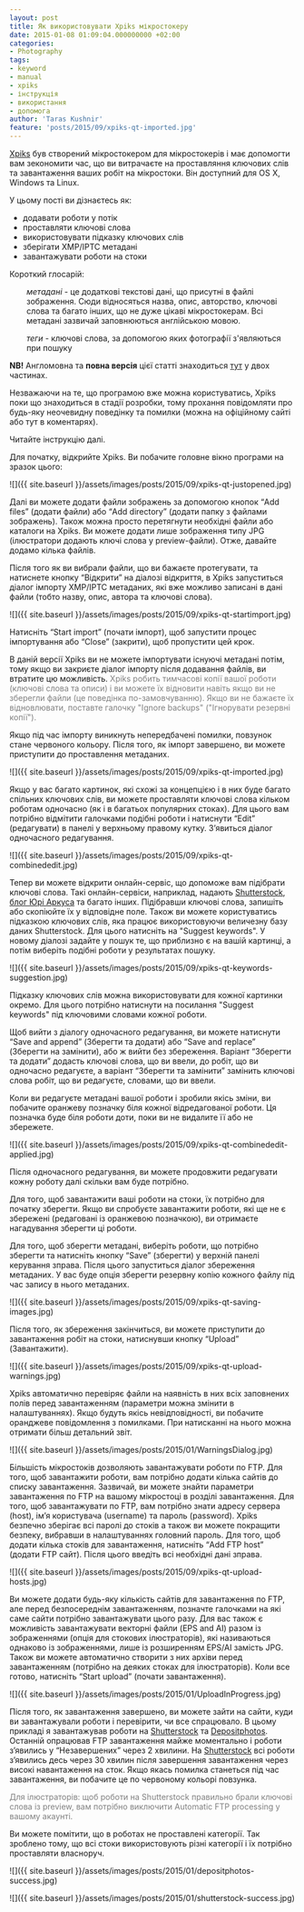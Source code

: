 ```yaml
---
layout: post
title: Як використовувати Xpiks мікростокеру
date: 2015-01-08 01:09:04.000000000 +02:00
categories:
- Photography
tags:
- keyword
- manual
- xpiks
- інструкція
- використання
- допомога
author: 'Taras Kushnir'
feature: 'posts/2015/09/xpiks-qt-imported.jpg'
---
```


[Xpiks](http://xpiksapp.com) був створений мікростокером для мікростокерів і має допомогти вам зекономити час, що ви витрачаєте на проставляння ключових слів та завантаження ваших робіт на мікростоки. Він доступний для OS X, Windows та Linux.

У цьому пості ви дізнаєтесь як:
<ul>
<li>додавати роботи у потік</li>
<li>проставляти ключові слова</li>
<li>використовувати підказку ключових слів</li>
<li>зберігати XMP/IPTC метадані</li>
<li>завантажувати роботи на стоки</li>
</ul>

Короткий глосарій:
<p style="padding-left: 30px;"><em>метадані</em> - це додаткові текстові дані, що присутні в файлі зображення. Сюди відносяться назва, опис, авторство, ключові слова та багато інших, що не дуже цікаві мікростокерам. Всі метадані зазвичай заповнюються англійською мовою.
<p style="padding-left: 30px;"><em>теги</em> - ключові слова, за допомогою яких фотографії з'являються при пошуку

<strong>NB!</strong> Англомовна та <strong>повна версія</strong> цієї статті знаходиться [тут](http://xpiksapp.com/2015/how-to-use-xpiks-part-1) у двох частинах.

Незважаючи на те, що програмою вже можна користуватись, Xpiks поки що знаходиться в стадії розробки, тому прохання повідомляти про будь-яку неочевидну поведінку та помилки (можна на офіційному сайті або тут в коментарях).

Читайте інструкцію далі.

<!--more-->

Для початку, відкрийте Xpiks. Ви побачите головне вікно програми на зразок цього:

![]({{ site.baseurl }}/assets/images/posts/2015/09/xpiks-qt-justopened.jpg)


Далі ви можете додати файли зображень за допомогою кнопок “Add files” (додати файли) або “Add directory” (додати папку з файлами зображень). Також можна просто перетягнути необхідні файли або каталоги на Xpiks. Ви можете додати лише зображення типу JPG (ілюстратори додають ключі слова у preview-файли). Отже, давайте додамо кілька файлів.

Після того як ви вибрали файли, що ви бажаєте протегувати, та натиснете кнопку “Відкрити” на діалозі відкриття, в Xpiks запуститься діалог імпорту XMP/IPTC метаданих, які вже можливо записані в дані файли (тобто назву, опис, автора та ключові слова).

![]({{ site.baseurl }}/assets/images/posts/2015/09/xpiks-qt-startimport.jpg)


Натисніть “Start import” (почати імпорт), щоб запустити процес імпортування або “Close” (закрити), щоб пропустити цей крок.

В даній версії Xpiks ви не можете імпортувати існуючі метадані потім, тому якщо ви закриєте діалог імпорту після додавання файлів, ви втратите цю можливість. <span style="color: #808080;">Xpiks робить тимчасові копії вашої роботи (ключові слова та описи) і ви можете їх відновити навіть якщо ви не зберегли файли (це поведінка по-замовчуванню). Якщо ви не бажаєте їх відновлювати, поставте галочку "Ignore backups" ("Ігнорувати резервні копії").</span>

Якщо під час імпорту виникнуть непередбачені помилки, повзунок стане червоного кольору. Після того, як імпорт завершено, ви можете приступити до проставлення метаданих.

![]({{ site.baseurl }}/assets/images/posts/2015/09/xpiks-qt-imported.jpg)


Якщо у вас багато картинок, які схожі за концепцією і в них буде багато спільних ключових слів, ви можете проставляти ключові слова кільком роботам одночасно (як і в багатьох популярних стоках). Для цього вам потрібно відмітити галочками подібні роботи і натиснути “Edit” (редагувати) в панелі у верхньому правому кутку. З’явиться діалог одночасного редагування.

![]({{ site.baseurl }}/assets/images/posts/2015/09/xpiks-qt-combinededit.jpg)


Тепер ви можете відкрити онлайн-сервіс, що допоможе вам підібрати ключові слова. Такі онлайн-сервіси, наприклад, надають [Shutterstock](https://submit.shutterstock.com/portfolio/suggestions.mhtml), [блог Юрі Аркуса](http://www.arcurs.com/keywording/) та багато інших. Підібравши ключові слова, запишіть або скопіюйте їх у відповідне поле. Також ви можете користуватись підказкою ключових слів, яка працює використовуючи величезну базу даних Shutterstock. Для цього натисніть на "Suggest keywords". У новому діалозі задайте у пошук те, що приблизно є на вашій картинці, а потім виберіть подібні роботи у результатах пошуку.

![]({{ site.baseurl }}/assets/images/posts/2015/09/xpiks-qt-keywords-suggestion.jpg)


Підказку ключових слів можна використовувати для кожної картинки окремо. Для цього потрібно натиснути на посилання "Suggest keywords" під ключовими словами кожної роботи.

Щоб вийти з діалогу одночасного редагування, ви можете натиснути “Save and append” (Зберегти та додати) або “Save and replace” (Зберегти на замінити), або ж вийти без збереження. Варіант “Зберегти та додати” додасть ключові слова, що ви ввели, до робіт, що ви одночасно редагуєте, а варіант “Зберегти та замінити” замінить ключові слова робіт, що ви редагуєте, словами, що ви ввели.

Коли ви редагуєте метадані вашої роботи і зробили якісь зміни, ви побачите оранжеву позначку біля кожної відредагованої роботи. Ця позначка буде біля роботи доти, поки ви не видалите її або не збережете.

![]({{ site.baseurl }}/assets/images/posts/2015/09/xpiks-qt-combinededit-applied.jpg)


Після одночасного редагування, ви можете продовжити редагувати кожну роботу далі скільки вам буде потрібно.

Для того, щоб завантажити ваші роботи на стоки, їх потрібно для початку зберегти. Якщо ви спробуєте завантажити роботи, які ще не є збережені (редаговані із оранжевою позначкою), ви отримаєте нагадування зберегти ці роботи.

Для того, щоб зберегти метадані, виберіть роботи, що потрібно зберегти та натисніть кнопку “Save” (зберегти) у верхній панелі керування зправа. Після цього запуститься діалог збереження метаданих. У вас буде опція зберегти резервну копію кожного файлу під час запису в нього метаданих.

![]({{ site.baseurl }}/assets/images/posts/2015/09/xpiks-qt-saving-images.jpg)


Після того, як збереження закінчиться, ви можете приступити до завантаження робіт на стоки, натиснувши кнопку “Upload” (Завантажити).

![]({{ site.baseurl }}/assets/images/posts/2015/09/xpiks-qt-upload-warnings.jpg)


Xpiks автоматично перевіряє файли на наявність в них всіх заповнених полів перед завантаженням (параметри можна змінити в налаштуваннях). Якщо будуть якісь невідповідності, ви побачите оранджеве повідомлення з помилками. При натисканні на нього можна отримати більш детальний звіт.

![]({{ site.baseurl }}/assets/images/posts/2015/01/WarningsDialog.jpg)


Більшість мікростоків дозволяють завантажувати роботи по FTP. Для того, щоб завантажити роботи, вам потрібно додати кілька сайтів до списку завантаження. Зазвичай, ви можете знайти параметри завантаження по FTP на вашому мікростоці в розділі завантаження. Для того, щоб завантажувати по FTP, вам потрібно знати адресу сервера (host), ім’я користувача (username) та пароль (password). Xpiks безпечно зберігає всі паролі до стоків а також ви можете покращити безпеку, вибравши в налаштуваннях головний пароль. Для того, щоб додати кілька стоків для завантаження, натисніть “Add FTP host” (додати FTP сайт). Після цього введіть всі необхідні дані зправа.

![]({{ site.baseurl }}/assets/images/posts/2015/09/xpiks-qt-upload-hosts.jpg)


Ви можете додати будь-яку кількість сайтів для завантаження по FTP, але перед безпосереднім завантаженням, позначте галочками на які саме сайти потрібно завантажувати цього разу. Для вас також є можливість завантажувати векторні файли (EPS and AI) разом із зображеннями (опція для стокових ілюстраторів), які називаються однаково із зображеннями, лише із розширенням EPS/AI замість JPG. Також ви можете автоматично створити з них архіви перед завантаженням (потрібно на деяких стоках для ілюстраторів). Коли все готово, натисніть “Start upload” (почати завантаження).

![]({{ site.baseurl }}/assets/images/posts/2015/01/UploadInProgress.jpg)


Після того, як завантаження завершено, ви можете зайти на сайти, куди ви завантажували роботи і перевірити, чи все спрацювало. В цьому прикладі я завантажував роботи на [Shutterstock](http://submit.shutterstock.com/?ref=1263382) та [Depositphotos](http://depositphotos.com?ref=1799659). Останній опрацював FTP завантаження майже моментально і роботи з’явились у “Незавершених” через 2 хвилини. На [Shutterstock](http://submit.shutterstock.com/?ref=1263382) всі роботи з’явились десь через 30 хвилин після завершення завантаження через високі навантаження на сток. Якщо якась помилка станеться під час завантаження, ви побачите це по червоному кольорі повзунка.

<span style="color: #808080;">Для ілюстраторів: щоб роботи на Shutterstock правильно брали ключові слова із preview, вам потрібно виключити Automatic FTP processing у вашому акаунті.</span>

Ви можете помітити, що в роботах не проставлені категорії. Так зроблено тому, що всі стоки використовують різні категорії і їх потрібно проставляти власноруч.

![]({{ site.baseurl }}/assets/images/posts/2015/01/depositphotos-success.jpg)


![]({{ site.baseurl }}/assets/images/posts/2015/01/shutterstock-success.jpg)

